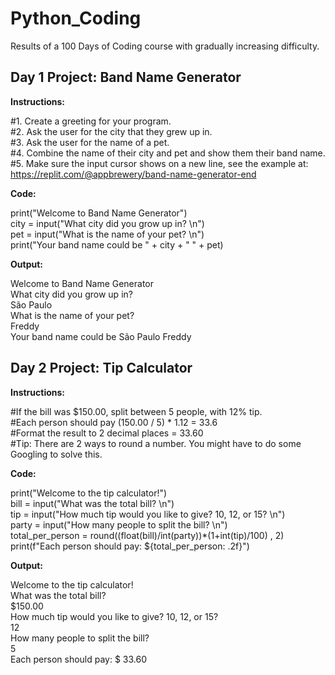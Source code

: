 # Python_Coding
Results of a 100 Days of Coding course with gradually increasing difficulty.

## **Day 1 Project: Band Name Generator**

**Instructions:**

#1. Create a greeting for your program. <br/>
#2. Ask the user for the city that they grew up in. <br/>
#3. Ask the user for the name of a pet. <br/>
#4. Combine the name of their city and pet and show them their band name. <br/>
#5. Make sure the input cursor shows on a new line, see the example at:
https://replit.com/@appbrewery/band-name-generator-end

**Code:**

print("Welcome to Band Name Generator") <br/>
city = input("What city did you grow up in? \n") <br/>
pet = input("What is the name of your pet? \n") <br/>
print("Your band name could be " + city + " " + pet) <br/>

**Output:**

Welcome to Band Name Generator <br/>
What city did you grow up in? <br/>
São Paulo <br/>
What is the name of your pet? <br/>
Freddy <br/>
Your band name could be São Paulo Freddy

## **Day 2 Project: Tip Calculator**

**Instructions:**

#If the bill was $150.00, split between 5 people, with 12% tip. <br/>
#Each person should pay (150.00 / 5) * 1.12 = 33.6 <br/>
#Format the result to 2 decimal places = 33.60 <br/>
#Tip: There are 2 ways to round a number. You might have to do some Googling to solve this.

**Code:**

print("Welcome to the tip calculator!") <br/>
bill = input("What was the total bill? \n") <br/>
tip = input("How much tip would you like to give? 10, 12, or 15? \n") <br/>
party = input("How many people to split the bill? \n") <br/>
total_per_person = round((float(bill)/int(party))*(1+int(tip)/100) , 2) <br/>
print(f"Each person should pay: ${total_per_person: .2f}")

**Output:**

Welcome to the tip calculator! <br/>
What was the total bill? <br/>
$150.00 <br/>
How much tip would you like to give? 10, 12, or 15? <br/>
12 <br/>
How many people to split the bill? <br/>
5 <br/>
Each person should pay: $ 33.60
